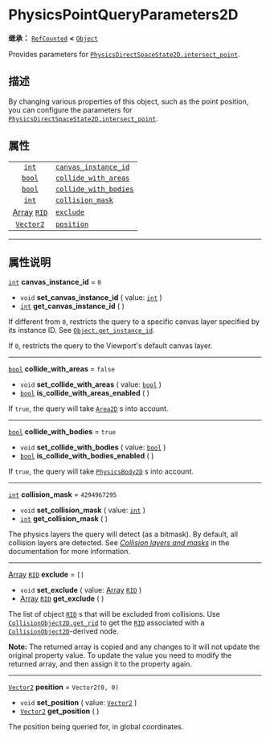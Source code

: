 <!-- ⚠ 请勿编辑本文件 ⚠ -->
<!-- 本文档使用脚本从 WeDot 引擎源码仓库生成。 -->
<!-- 生成脚本：https://github.com/WeDot-Engine/WeDot/tree/master/doc/tools/make_md.py； -->
<!-- 原文件：https://github.com/WeDot-Engine/WeDot/tree/master/doc/classes/PhysicsPointQueryParameters2D.xml。 -->

<div id="_class_physicspointqueryparameters2d"></div>

# PhysicsPointQueryParameters2D

**继承：** [`RefCounted`](class_refcounted.md) **<** [`Object`](class_object.md)

Provides parameters for [`PhysicsDirectSpaceState2D.intersect_point`](class_physicsdirectspacestate2d.md#class_physicsdirectspacestate2d_method_intersect_point).

## 描述

By changing various properties of this object, such as the point position, you can configure the parameters for [`PhysicsDirectSpaceState2D.intersect_point`](class_physicsdirectspacestate2d.md#class_physicsdirectspacestate2d_method_intersect_point).

## 属性

|||
|:-:|:--|
| [`int`](class_int.md)                         | [`canvas_instance_id`](class_physicspointqueryparameters2d.md#class_physicspointqueryparameters2d_property_canvas_instance_id)   | ``0``             |
| [`bool`](class_bool.md)                       | [`collide_with_areas`](class_physicspointqueryparameters2d.md#class_physicspointqueryparameters2d_property_collide_with_areas)   | ``false``         |
| [`bool`](class_bool.md)                       | [`collide_with_bodies`](class_physicspointqueryparameters2d.md#class_physicspointqueryparameters2d_property_collide_with_bodies) | ``true``          |
| [`int`](class_int.md)                         | [`collision_mask`](class_physicspointqueryparameters2d.md#class_physicspointqueryparameters2d_property_collision_mask)           | ``4294967295``    |
| [Array](class_array.md) [`RID`](class_rid.md) | [`exclude`](class_physicspointqueryparameters2d.md#class_physicspointqueryparameters2d_property_exclude)                         | ``[]``            |
| [`Vector2`](class_vector2.md)                 | [`position`](class_physicspointqueryparameters2d.md#class_physicspointqueryparameters2d_property_position)                       | ``Vector2(0, 0)`` |

<!-- rst-class:: classref-section-separator -->

---

## 属性说明

<div id="_class_physicspointqueryparameters2d_property_canvas_instance_id"></div>

[`int`](class_int.md) **canvas_instance_id** = ``0`` <div id="class_physicspointqueryparameters2d_property_canvas_instance_id"></div>

- `void` **set_canvas_instance_id** ( value: [`int`](class_int.md) )
- [`int`](class_int.md) **get_canvas_instance_id** ( )

If different from `0`, restricts the query to a specific canvas layer specified by its instance ID. See [`Object.get_instance_id`](class_object.md#class_object_method_get_instance_id).

If `0`, restricts the query to the Viewport's default canvas layer.

<!-- rst-class:: classref-item-separator -->

---

<div id="_class_physicspointqueryparameters2d_property_collide_with_areas"></div>

[`bool`](class_bool.md) **collide_with_areas** = ``false`` <div id="class_physicspointqueryparameters2d_property_collide_with_areas"></div>

- `void` **set_collide_with_areas** ( value: [`bool`](class_bool.md) )
- [`bool`](class_bool.md) **is_collide_with_areas_enabled** ( )

If `true`, the query will take [`Area2D`](class_area2d.md) s into account.

<!-- rst-class:: classref-item-separator -->

---

<div id="_class_physicspointqueryparameters2d_property_collide_with_bodies"></div>

[`bool`](class_bool.md) **collide_with_bodies** = ``true`` <div id="class_physicspointqueryparameters2d_property_collide_with_bodies"></div>

- `void` **set_collide_with_bodies** ( value: [`bool`](class_bool.md) )
- [`bool`](class_bool.md) **is_collide_with_bodies_enabled** ( )

If `true`, the query will take [`PhysicsBody2D`](class_physicsbody2d.md) s into account.

<!-- rst-class:: classref-item-separator -->

---

<div id="_class_physicspointqueryparameters2d_property_collision_mask"></div>

[`int`](class_int.md) **collision_mask** = ``4294967295`` <div id="class_physicspointqueryparameters2d_property_collision_mask"></div>

- `void` **set_collision_mask** ( value: [`int`](class_int.md) )
- [`int`](class_int.md) **get_collision_mask** ( )

The physics layers the query will detect (as a bitmask). By default, all collision layers are detected. See [*Collision layers and masks*](../tutorials/physics/physics_introduction.md#collision-layers-and-masks) in the documentation for more information.

<!-- rst-class:: classref-item-separator -->

---

<div id="_class_physicspointqueryparameters2d_property_exclude"></div>

[Array](class_array.md) [`RID`](class_rid.md) **exclude** = ``[]`` <div id="class_physicspointqueryparameters2d_property_exclude"></div>

- `void` **set_exclude** ( value: [Array](class_array.md) [`RID`](class_rid.md) )
- [Array](class_array.md) [`RID`](class_rid.md) **get_exclude** ( )

The list of object [`RID`](class_rid.md) s that will be excluded from collisions. Use [`CollisionObject2D.get_rid`](class_collisionobject2d.md#class_collisionobject2d_method_get_rid) to get the [`RID`](class_rid.md) associated with a [`CollisionObject2D`](class_collisionobject2d.md)-derived node.

 **Note:** The returned array is copied and any changes to it will not update the original property value. To update the value you need to modify the returned array, and then assign it to the property again.

<!-- rst-class:: classref-item-separator -->

---

<div id="_class_physicspointqueryparameters2d_property_position"></div>

[`Vector2`](class_vector2.md) **position** = ``Vector2(0, 0)`` <div id="class_physicspointqueryparameters2d_property_position"></div>

- `void` **set_position** ( value: [`Vector2`](class_vector2.md) )
- [`Vector2`](class_vector2.md) **get_position** ( )

The position being queried for, in global coordinates.

[^virtual]: 本方法通常需要用户覆盖才能生效。
[^const]: 本方法无副作用，不会修改该实例的任何成员变量。
[^vararg]: 本方法除了能接受在此处描述的参数外，还能够继续接受任意数量的参数。
[^constructor]: 本方法用于构造某个类型。
[^static]: 调用本方法无需实例，可直接使用类名进行调用。
[^operator]: 本方法描述的是使用本类型作为左操作数的有效运算符。
[^bitfield]: 这个值是由下列位标志构成位掩码的整数。
[^void]: 无返回值。
